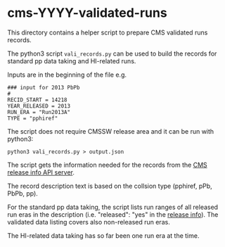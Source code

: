 # cms-YYYY-validated-runs

This directory contains a helper script to prepare CMS validated runs records.

The python3 script `vali_records.py` can be used to build the records for standard pp data taking and HI-related runs. 

Inputs are in the beginning of the file e.g.

```
### input for 2013 PbPb
#
RECID_START = 14218
YEAR_RELEASED = 2013
RUN_ERA = "Run2013A"
TYPE = "pphiref"
```

The script does not require CMSSW release area and it can be run with python3:

```
python3 vali_records.py > output.json
```

The script gets the information needed for the records from the [CMS release info API server](http://api-server-cms-release-info.app.cern.ch/).

The record description text is based on the collsion type (pphiref, pPb, PbPb, pp).

For the standard pp data taking, the script lists run ranges of all released run eras in the description (i.e. "released": "yes" in the [release info](http://api-server-cms-release-info.app.cern.ch/runeras/)). The validated data listing covers also non-released run eras.

The HI-related data taking has so far been one run era at the time. 




